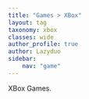```yaml
---
title: "Games > XBox"
layout: tag
taxonomy: xbox
classes: wide
author_profile: true
author: Lazyduo
sidebar:
    nav: "game"
---
```


XBox Games.
